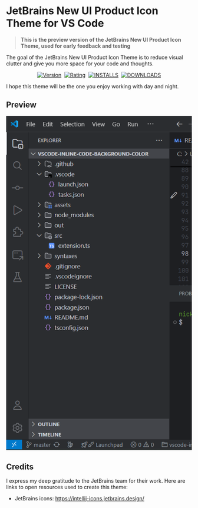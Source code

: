 # JetBrains New UI Product Icon Theme for VS Code

> **This is the preview version of the JetBrains New UI Product Icon Theme, used for early feedback and testing**

The goal of the JetBrains New UI Product Icon Theme is to reduce visual clutter and give you more space for your code and thoughts.

<p align="center">
    <a href="https://marketplace.visualstudio.com/items?itemName=fogio.jetbrains-product-icon-theme"><img src="https://img.shields.io/visual-studio-marketplace/v/fogio.jetbrains-product-icon-theme?style=for-the-badge&colorA=555555&colorB=007ec6&label=VERSION" alt="Version"></a>&nbsp;
    <a href="https://marketplace.visualstudio.com/items?itemName=fogio.jetbrains-product-icon-theme"><img src="https://img.shields.io/visual-studio-marketplace/r/fogio.jetbrains-product-icon-theme?style=for-the-badge&colorA=555555&colorB=007ec6&label=RATING" alt="Rating"></a>&nbsp;
    <a href="https://marketplace.visualstudio.com/items?itemName=fogio.jetbrains-product-icon-theme"><img src="https://img.shields.io/visual-studio-marketplace/i/fogio.jetbrains-product-icon-theme?style=for-the-badge&colorA=555555&colorB=007ec6&label=Installs" alt="INSTALLS"></a>&nbsp;
    <a href="https://marketplace.visualstudio.com/items?itemName=fogio.jetbrains-product-icon-theme"><img src="https://img.shields.io/visual-studio-marketplace/d/fogio.jetbrains-product-icon-theme?style=for-the-badge&colorA=555555&colorB=007ec6&label=Downloads" alt="DOWNLOADS"></a>
</p>

I hope this theme will be the one you enjoy working with day and night.

## Preview

![Preview](https://raw.githubusercontent.com/fogio-org/vscode-jetbrains-product-icon-theme/refs/heads/master/assets/img/preview.png)

## Credits

I express my deep gratitude to the JetBrains team for their work. Here are links to open resources used to create this theme:

- JetBrains icons: <https://intellij-icons.jetbrains.design/>
